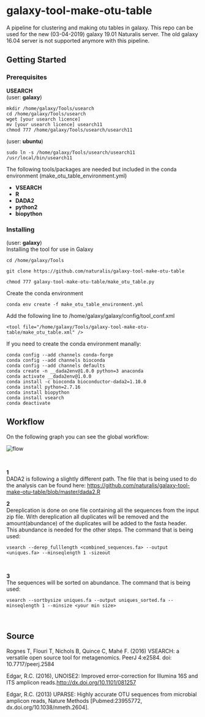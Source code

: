 # galaxy-tool-make-otu-table
A pipeline for clustering and making otu tables in galaxy. This repo can be used for the new (03-04-2019) galaxy 19.01 Naturalis server. The old galaxy 16.04 server is not supported anymore with this pipeline.
## Getting Started
### Prerequisites

**USEARCH**<br />
(user: **galaxy**)  
```
mkdir /home/galaxy/Tools/usearch 
cd /home/galaxy/Tools/usearch
wget [your usearch licence]
mv [your usearch licence] usearch11
chmod 777 /home/galaxy/Tools/usearch/usearch11
```
(user: **ubuntu**)  
```
sudo ln -s /home/galaxy/Tools/usearch/usearch11 /usr/local/bin/usearch11
```
The following tools/packages are needed but included in the conda environment (make_otu_table_environment.yml)
* **VSEARCH**
* **R**
* **DADA2**
* **python2**
* **biopython**

### Installing  
(user: **galaxy**)  
Installing the tool for use in Galaxy
```
cd /home/galaxy/Tools
```
```
git clone https://github.com/naturalis/galaxy-tool-make-otu-table
```
```
chmod 777 galaxy-tool-make-otu-table/make_otu_table.py
```
Create the conda environment
```
conda env create -f make_otu_table_environment.yml
```
Add the following line to /home/galaxy/galaxy/config/tool_conf.xml
```
<tool file="/home/galaxy/Tools/galaxy-tool-make-otu-table/make_otu_table.xml" />
```
If you need to create the conda environment manally:
```
conda config --add channels conda-forge
conda config --add channels bioconda
conda config --add channels defaults
conda create -n __dada2env@1.0.0 python=3 anaconda
conda activate __dada2env@1.0.0
conda install -c bioconda bioconductor-dada2=1.10.0
conda install python=2.7.16
conda install biopython
conda install vsearch
conda deactivate
```
## Workflow
On the following graph you can see the global workflow:
<br />

![flow](https://github.com/naturalis/galaxy-tool-make-otu-table/blob/master/img/make_otu_table.png)

<br />

**1**<br />
DADA2 is following a slightly different path. The file that is being used to do the analysis can be found here: https://github.com/naturalis/galaxy-tool-make-otu-table/blob/master/dada2.R
<br />

**2**<br />
Dereplication is done on one file containing all the sequences from the input zip file. With dereplication all duplicates will be removed and the amount(abundance) of the duplicates will be added to the fasta header. This abundance is needed for the other steps.
The command that is being used:
```
vsearch --derep_fulllength <combined_sequences.fa> --output <uniques.fa> --minseqlength 1 -sizeout
```
<br >

**3**<br />
The sequences will be sorted on abundance.
The command that is being used:

```
vsearch --sortbysize uniques.fa --output uniques_sorted.fa --minseqlength 1 --minsize <your min size>
```
<br />


## Source
Rognes T, Flouri T, Nichols B, Quince C, Mahé F. (2016) VSEARCH: a versatile open source tool for metagenomics. PeerJ 4:e2584. doi: 10.7717/peerj.2584

Edgar, R.C. (2016), UNOISE2: Improved error-correction for Illumina 16S and ITS amplicon reads.http://dx.doi.org/10.1101/081257

Edgar, R.C. (2013) UPARSE: Highly accurate OTU sequences from microbial amplicon reads, Nature Methods [Pubmed:23955772,  dx.doi.org/10.1038/nmeth.2604].
